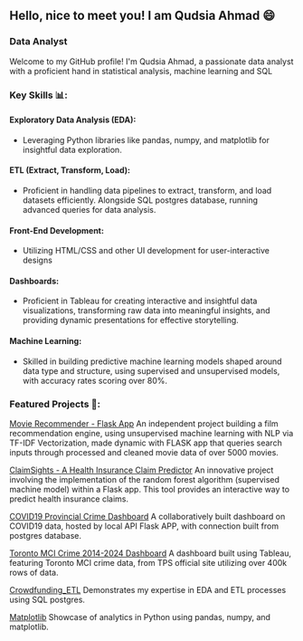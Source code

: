 ## Hello, nice to meet you! I am Qudsia Ahmad 😄
### Data Analyst
Welcome to my GitHub profile! I'm Qudsia Ahmad, a passionate data analyst with a proficient hand in statistical analysis, machine learning and SQL

### Key Skills 📊:
#### Exploratory Data Analysis (EDA):
- Leveraging Python libraries like pandas, numpy, and matplotlib for insightful data exploration.

#### ETL (Extract, Transform, Load):
- Proficient in handling data pipelines to extract, transform, and load datasets efficiently. Alongside SQL postgres database, running advanced queries for data analysis.

#### Front-End Development:
- Utilizing HTML/CSS and other UI development for user-interactive designs

#### Dashboards:
- Proficient in Tableau for creating interactive and insightful data visualizations, transforming raw data into meaningful insights, and providing dynamic presentations for effective storytelling.

#### Machine Learning:
- Skilled in building predictive machine learning models shaped around data type and structure, using supervised and unsupervised models, with accuracy rates scoring over 80%. 

### Featured Projects 🚀:
[Movie Recommender - Flask App](https://github.com/qudsia99/movie_recommender)
An independent project building a film recommendation engine, using unsupervised machine learning with NLP via TF-IDF Vectorization, made dynamic with FLASK app that queries search inputs through processed and cleaned movie data of over 5000 movies.

[ClaimSights - A Health Insurance Claim Predictor](https://github.com/Yasmin-9/ClaimSights)
An innovative project involving the implementation of the random forest algorithm (supervised machine model) within a Flask app. This tool provides an interactive way to predict health insurance claims.

[COVID19 Provincial Crime Dashboard](https://github.com/qudsia99/covid19-dashboard) 
A collaboratively built dashboard on COVID19 data, hosted by local API Flask APP, with connection built from postgres database.

[Toronto MCI Crime 2014-2024 Dashboard](https://public.tableau.com/views/toronto_crime_17380966446950/Dashboard1?:language=en-US&:sid=&:redirect=auth&:display_count=n&:origin=viz_share_link)
A dashboard built using Tableau, featuring Toronto MCI crime data, from TPS official site utilizing over 400k rows of data.

[Crowdfunding_ETL](https://github.com/Lovepreet008/Crowdfunding_ETL)
Demonstrates my expertise in EDA and ETL processes using SQL postgres.

[Matplotlib](https://github.com/qudsia99/matplotlib-challenge)
Showcase of analytics in Python using pandas, numpy, and matplotlib.

